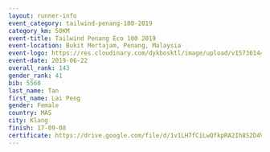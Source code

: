 ```yaml
--- 
layout: runner-info 
event_category: tailwind-penang-100-2019 
category_km: 50KM 
event-title: Tailwind Penang Eco 100 2019 
event-location: Bukit Mertajam, Penang, Malaysia 
event-logo: https://res.cloudinary.com/dykbosktl/image/upload/v1573614442/Logo/Logo_gqlzi3.jpg 
event-date: 2019-06-22 
overall_rank: 143
gender_rank: 41
bib: 5560
last_name: Tan
first_name: Lai Peng
gender: Female
country: MAS
city: Klang
finish: 17-09-08
certificate: https://drive.google.com/file/d/1v1LH7fCiLwQfkpRA2Ih8S2D4VKNHbC3v/view?usp=sharing
--- 
```

